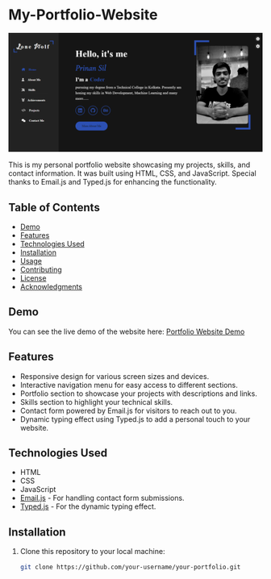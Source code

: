 # My-Portfolio-Website

![Portfolio Website Screenshot](/IMG/Homepage.png)

This is my personal portfolio website showcasing my projects, skills, and contact information. It was built using HTML, CSS, and JavaScript. Special thanks to Email.js and Typed.js for enhancing the functionality.

## Table of Contents

- [Demo](#demo)
- [Features](#features)
- [Technologies Used](#technologies-used)
- [Installation](#installation)
- [Usage](#usage)
- [Contributing](#contributing)
- [License](#license)
- [Acknowledgments](#acknowledgments)

## Demo

You can see the live demo of the website here: [Portfolio Website Demo](https://prinansil.github.io/My-Portfolio-Website/HTML/)

## Features

- Responsive design for various screen sizes and devices.
- Interactive navigation menu for easy access to different sections.
- Portfolio section to showcase your projects with descriptions and links.
- Skills section to highlight your technical skills.
- Contact form powered by Email.js for visitors to reach out to you.
- Dynamic typing effect using Typed.js to add a personal touch to your website.

## Technologies Used

- HTML
- CSS
- JavaScript
- [Email.js](https://www.emailjs.com/) - For handling contact form submissions.
- [Typed.js](https://github.com/mattboldt/typed.js/) - For the dynamic typing effect.

## Installation

1. Clone this repository to your local machine:

   ```bash
   git clone https://github.com/your-username/your-portfolio.git
